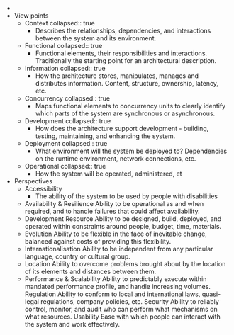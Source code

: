 -
- View points
	- Context
	  collapsed:: true
		- Describes the relationships, dependencies, and interactions between the system and its environment.
	- Functional
	  collapsed:: true
		- Functional elements, their responsibilities and interactions. Traditionally the starting point for an architectural description.
	- Information
	  collapsed:: true
		- How the architecture stores, manipulates, manages and distributes information. Content, structure, ownership, latency,  etc.
	- Concurrency
	  collapsed:: true
		- Maps functional elements to concurrency units to clearly identify which parts of the system are synchronous or asynchronous.
	- Development
	  collapsed:: true
		- How does the architecture support development - building, testing, maintaining, and enhancing the system.
	- Deployment
	  collapsed:: true
		- What environment will the system be deployed to? Dependencies on the runtime environment, network connections, etc.
	- Operational
	  collapsed:: true
		- How the system will be operated, administered, et
- Perspectives
	- Accessibility
		- The ability of the system to be used by people with disabilities
	- Availability & Resilience Ability to be operational as and when required, and to handle failures that could affect availability.
	- Development Resource Ability to be designed, build, deployed, and operated within constraints around people, budget, 
	  time, materials.
	- Evolution Ability to be flexible in the face of inevitable change, balanced against costs of providing this 
	  flexibility.
	- Internationalisation Ability to be independent from any particular language, country or cultural group.
	- Location Ability to overcome problems brought about by the location of its elements and distances between 
	  them.
	- Performance & Scalability Ability to predictably execute within mandated performance profile, and handle increasing volumes.
	  Regulation Ability to conform to local and international laws, quasi-legal regulations, company policies, etc.
	  Security Ability to reliably control, monitor, and audit who can perform what mechanisms on what resources.
	  Usability Ease with which people can interact with the system and work effectively.